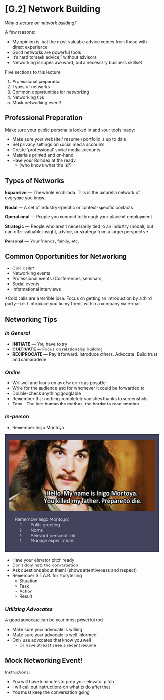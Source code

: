 # [G.2] Network Building

*Why a lecture on network building?*

A few reasons:

* My opinion is that the most valuable advice comes from those with direct
experience
* Good networks are powerful tools
* It’s hard to“seek advice,” without advisors
* Networking is supes awkward, but a necessary business skillset

Five sections to this lecture:

1. Professional preparation
2. Types of networks
3. Common opportunities for networking
4. Networking tips
5. Mock networking event!

## Professional Preperation
Make sure your public persona is locked in and your tools ready:

* Make sure your website / resume / portfolio is up to date
* Set privacy settings on social media accounts
* Create ‘professional’ social media accounts
* Materials printed and on-hand
* Have your Rolodex at the ready
	* (who knows what this is?)

## Types of Networks

**Expansive** — The whole enchilada. This is the umbrella network of everyone you
know.

**Nodal** — A set of industry-specific or context-specific contacts

**Operational** — People you connect to through your place of employment

**Strategic** — People who aren’t necessarily tied to an industry (nodal), but can
offer valuable insight, advice, or strategy from a larger perspective

**Personal** — Your friends, family, etc.

## Common Opportunities for Networking
* Cold calls* 
* Networking events 
* Professional events (Conferences, seminars)
* Social events
* Informational interviews

*Cold calls are a terrible idea. Focus on getting an introduction by a third party—i.e. I introduce you to my friend within a company via e-mail.

## Networking Tips
### *In General*

* **INITIATE** — You have to try
* **CULTIVATE** — Focus on relationship building
* **RECIPROCATE** — Pay it forward. Introduce others. Advocate. Build trust
and camaraderie

### *Online*

* Writ wel and fcous on as efw err rs as posable
* Write for the audience and for whomever it could be forwarded to
* Double-check anything googlable
* Remember that nothing completely vanishes thanks to screenshots
* Tone—The less human the method, the harder to read emotion

### *In-person*

* Remember Inigo Montoya

![](https://github.com/Orthelious/PDCP_Spring2019/blob/master/images/G2_inigo.png)

* Have your elevator pitch ready
* Don't dominate the conversation
* Ask questions about them! (shows attentiveness and respect)
* Remember S.T.A.R. for storytelling
	* Situation
	* Task 
	* Action
	* Result

### *Utilizing Advocates*

A good advocate can be your most powerful tool

* Make sure your advocate is willing
* Make sure your advocate is well informed
* Only use advocates that know you well
	* Or have at least seen a recent resume

## Mock Networking Event!
Instructions:

* You will have 5 minutes to prep your elevator pitch
* I will call out instructions on what to do after that
* You must keep the conversation going
